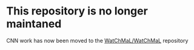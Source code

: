 # This repository is no longer maintaned
CNN work has now been moved to the [WatChMaL/WatChMaL](https://github.com/WatChMaL/WatChMaL) repository
